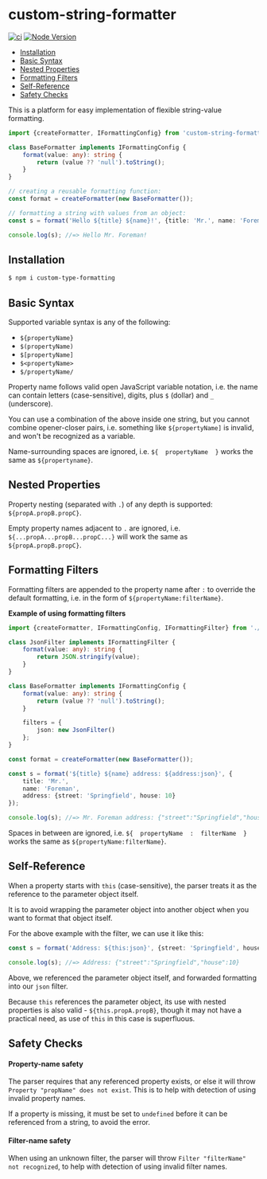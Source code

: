 # custom-string-formatter

[![ci](https://github.com/vitaly-t/custom-string-formatter/actions/workflows/ci.yml/badge.svg)](https://github.com/vitaly-t/custom-string-formatter/actions/workflows/ci.yml)
[![Node Version](https://img.shields.io/badge/nodejs-20%20--%2024-green.svg?logo=node.js&style=flat)](https://nodejs.org)

* [Installation](#installation)
* [Basic Syntax](#basic-syntax)
* [Nested Properties](#nested-properties)
* [Formatting Filters](#formatting-filters)
* [Self-Reference](#self-reference)
* [Safety Checks](#safety-checks)

This is a platform for easy implementation of flexible string-value formatting.

```ts
import {createFormatter, IFormattingConfig} from 'custom-string-formatter';

class BaseFormatter implements IFormattingConfig {
    format(value: any): string {
        return (value ?? 'null').toString();
    }
}

// creating a reusable formatting function:
const format = createFormatter(new BaseFormatter());

// formatting a string with values from an object:
const s = format('Hello ${title} ${name}!', {title: 'Mr.', name: 'Foreman'});

console.log(s); //=> Hello Mr. Foreman!
```

## Installation

```sh
$ npm i custom-type-formatting
```

## Basic Syntax

Supported variable syntax is any of the following:

* `${propertyName}`
* `$(propertyName)`
* `$[propertyName]`
* `$<propertyName>`
* `$/propertyName/`

Property name follows valid open JavaScript variable notation, i.e. the name can contain letters (case-sensitive),
digits, plus `$` (dollar) and `_` (underscore).

You can use a combination of the above inside one string, but you cannot combine opener-closer pairs, i.e.
something like `${propertyName]` is invalid, and won't be recognized as a variable.

Name-surrounding spaces are ignored, i.e. `${  propertyName  }` works the same as `${propertyname}`.

## Nested Properties

Property nesting (separated with `.`) of any depth is supported: `${propA.propB.propC}`.

Empty property names adjacent to `.` are ignored, i.e. `${...propA...propB...propC...}` will work
the same as `${propA.propB.propC}`.

## Formatting Filters

Formatting filters are appended to the property name after `:` to override the default formatting, i.e.
in the form of `${propertyName:filterName}`.

<b>Example of using formatting filters</b>

```ts
import {createFormatter, IFormattingConfig, IFormattingFilter} from './';

class JsonFilter implements IFormattingFilter {
    format(value: any): string {
        return JSON.stringify(value);
    }
}

class BaseFormatter implements IFormattingConfig {
    format(value: any): string {
        return (value ?? 'null').toString();
    }

    filters = {
        json: new JsonFilter()
    };
}

const format = createFormatter(new BaseFormatter());

const s = format('${title} ${name} address: ${address:json}', {
    title: 'Mr.',
    name: 'Foreman',
    address: {street: 'Springfield', house: 10}
});

console.log(s); //=> Mr. Foreman address: {"street":"Springfield","house":10}
```

Spaces in between are ignored, i.e. `${  propertyName  :  filterName  }` works the same as `${propertyName:filterName}`.

## Self-Reference

When a property starts with `this` (case-sensitive), the parser treats it as the reference to the parameter object
itself.

It is to avoid wrapping the parameter object into another object when you want to format that object itself.

For the above example with the filter, we can use it like this:

```ts
const s = format('Address: ${this:json}', {street: 'Springfield', house: 10});

console.log(s); //=> Address: {"street":"Springfield","house":10}
```

Above, we referenced the parameter object itself, and forwarded formatting into our `json` filter.

Because `this` references the parameter object, its use with nested properties is also valid - `${this.propA.propB}`,
though it may not have a practical need, as use of `this` in this case is superfluous.

## Safety Checks

#### Property-name safety

The parser requires that any referenced property exists, or else it will throw `Property "propName" does not exist`.
This is to help with detection of using invalid property names.

If a property is missing, it must be set to `undefined` before it can be referenced from a string, to avoid the error.

#### Filter-name safety

When using an unknown filter, the parser will throw `Filter "filterName" not recognized`, to help with detection
of using invalid filter names.
